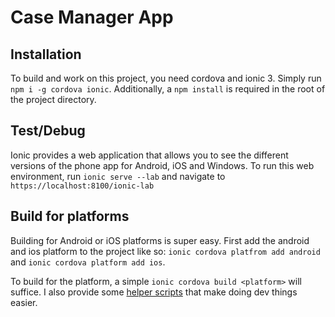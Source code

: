 # Case Manager App

## Installation
To build and work on this project, you need cordova and ionic 3. Simply run
`npm i -g cordova ionic`. Additionally, a `npm install` is required in the
root of the project directory.

## Test/Debug
Ionic provides a web application that allows you to see the different
versions of the phone app for Android, iOS and Windows. To run this web
environment, run `ionic serve --lab` and navigate to `https://localhost:8100/ionic-lab`

## Build for platforms
Building for Android or iOS platforms is super easy. First add the android
and ios platform to the project like so: `ionic cordova platfrom add android`
and `ionic cordova platform add ios`.

To build for the platform, a simple `ionic cordova build <platform>` will suffice.
I also provide some [helper scripts](https://github.com/tobidae/devscripts) 
that make doing dev things easier. 
 
 

